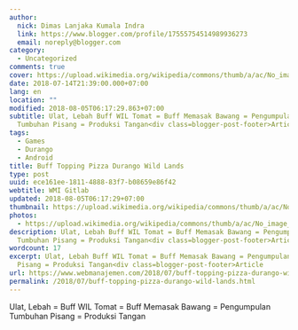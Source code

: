 ```yaml
---
author:
  nick: Dimas Lanjaka Kumala Indra
  link: https://www.blogger.com/profile/17555754514989936273
  email: noreply@blogger.com
category:
  - Uncategorized
comments: true
cover: https://upload.wikimedia.org/wikipedia/commons/thumb/a/ac/No_image_available.svg/2048px-No_image_available.svg.png
date: 2018-07-14T21:39:00.000+07:00
lang: en
location: ""
modified: 2018-08-05T06:17:29.863+07:00
subtitle: Ulat, Lebah Buff WIL Tomat = Buff Memasak Bawang = Pengumpulan
  Tumbuhan Pisang = Produksi Tangan<div class=blogger-post-footer>Article
tags:
  - Games
  - Durango
  - Android
title: Buff Topping Pizza Durango Wild Lands
type: post
uuid: ece161ee-1811-4888-83f7-b08659e86f42
webtitle: WMI Gitlab
updated: 2018-08-05T06:17:29+07:00
thumbnail: https://upload.wikimedia.org/wikipedia/commons/thumb/a/ac/No_image_available.svg/2048px-No_image_available.svg.png
photos:
  - https://upload.wikimedia.org/wikipedia/commons/thumb/a/ac/No_image_available.svg/2048px-No_image_available.svg.png
description: Ulat, Lebah Buff WIL Tomat = Buff Memasak Bawang = Pengumpulan
  Tumbuhan Pisang = Produksi Tangan<div class=blogger-post-footer>Article
wordcount: 17
excerpt: Ulat, Lebah Buff WIL Tomat = Buff Memasak Bawang = Pengumpulan Tumbuhan
  Pisang = Produksi Tangan<div class=blogger-post-footer>Article
url: https://www.webmanajemen.com/2018/07/buff-topping-pizza-durango-wild-lands.html
permalink: /2018/07/buff-topping-pizza-durango-wild-lands.html
---
```


Ulat, Lebah = Buff WIL  Tomat = Buff Memasak Bawang = Pengumpulan Tumbuhan Pisang = Produksi Tangan